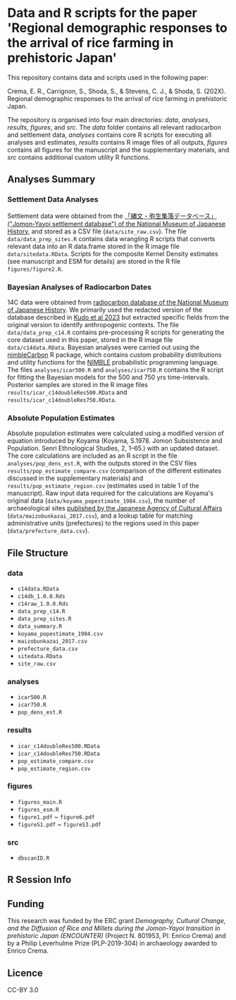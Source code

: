 # Data and R scripts for the paper 'Regional demographic responses to the arrival of rice farming in prehistoric Japan'

This repository contains data and scripts used in the following paper:

Crema, E. R., Carrignon, S., Shoda, S., & Stevens, C. J., & Shoda, S. (202X). Regional demographic responses to the arrival of rice farming in prehistoric Japan. 

The repository is organised into four main directories: _data_, _analyses_, _results_, _figures_, and _src_.
The _data_ folder contains all relevant radiocarbon and settlement data, _analyses_ contains core R scripts for executing all analyses and estimates, _results_ contains R image files of all outputs, _figures_ contains all figures for the manuscript and the supplementary materials, and _src_ contains additional custom utility R functions. 

## Analyses Summary

### Settlement Data Analyses

Settlement data were obtained from the [「縄文・弥生集落データベース」("Jomon-Yayoi settlement database") of the National Museum of Japanese History](https://www.rekihaku.ac.jp/up-cgi/login.pl?p=param/jomo/db_param), and stored as a CSV file (`data/site_raw.csv`). The file `data/data_prep_sites.R` contains data wrangling R scripts that converts relevant data into an R data.frame stored in the R image file `data/sitedata.RData`. Scripts for the composite Kernel Density estimates (see manuscript and ESM for details) are stored in the R file `figures/figure2.R`. 

### Bayesian Analyses of Radiocarbon Dates

14C data were obtained from [radiocarbon database of the National Museum of Japanese History](https://www.rekihaku.ac.jp/up-cgi/login.pl?p=param/esrd/db_param). We primarily used the redacted version of the database described in [Kudo et al 2023](https://openarchaeologydata.metajnl.com/) but extracted specific fields from the original version to identify anthropogenic contexts. The file `data/data_prep_c14.R` contains pre-processing R scripts for generating the core dataset used in this paper, stored in the R image file `data/c14data.RData`. Bayesian analyses were carried out using the [nimbleCarbon](https://CRAN.R-project.org/package=nimbleCarbon) R package, which contains custom probability distributions and utility functions for the [NIMBLE](https://cran.r-project.org/web/packages/nimble/index.html) probabilistic programming language. The files `analyses/icar500.R` and `analyses/icar750.R` contains the R script for fitting the Bayesian models for the 500 and 750 yrs time-intervals. Posterior samples are stored in the R image files `results/icar_c14doubleRes500.RData` and `results/icar_c14doubleRes750.RData`. 


### Absolute Population Estimates

Absolute population estimates were calculated using a modified version of equation introduced by Koyama (Koyama, S.1978. Jomon Subsistence and Population. Senri Ethnological Studies, 2, 1–65.) with an updated dataset. The core calculations are included as an R script in the file `analyses/pop_dens_est.R`, with the outputs stored in the CSV files `results/pop_estimate_compare.csv` (comparison of the different estimates discussed in the supplementary materials) and `results/pop_estimate_region.csv` (estimates used in table 1 of the manuscript). Raw input data required for the calculations are Koyama's original data (`data/koyama_popestimate_1984.csv`), the number of archaeological sites [published by the Japanese Agency of Cultural Affairs](https://www.bunka.go.jp/seisaku/bunkazai/shokai/pdf/h29_03_maizotokei.pdf) (`data/maizobunkazai_2017.csv`), and a lookup table for matching administrative units (prefectures) to the regions used in this paper (`data/prefecture_data.csv`).

## File Structure

### data
 * `c14data.RData`
 * `c14db_1.0.0.Rds`
 * `c14raw_1.0.0.Rds`
 * `data_prep_c14.R`
 * `data_prep_sites.R`
 * `data_summary.R`
 * `koyama_popestimate_1984.csv`
 * `maizobunkazai_2017.csv`
 * `prefecture_data.csv`
 * `sitedata.RData`
 * `site_raw.csv`
   
### analyses
 * `icar500.R`
 * `icar750.R`
 * `pop_dens_est.R`

### results
 * `icar_c14doubleRes500.RData`
 * `icar_c14doubleRes750.RData`
 * `pop_estimate_compare.csv`
 * `pop_estimate_region.csv`
   
### figures
 * `figures_main.R`
 * `figures_esm.R`
 * `figure1.pdf` ~ `figure6.pdf`
 * `figureS1.pdf` ~ `figureS3.pdf`
 
### src
* `dbscanID.R`

## R Session Info

## Funding
This research was funded by the ERC grant _Demography, Cultural Change, and the Diffusion of Rice and Millets during the Jomon-Yayoi transition in prehistoric Japan (ENCOUNTER)_ (Project N. 801953, PI: Enrico Crema) and by a Philip Leverhulme Prize (PLP-2019-304) in archaeology awarded to Enrico Crema.

## Licence
CC-BY 3.0


